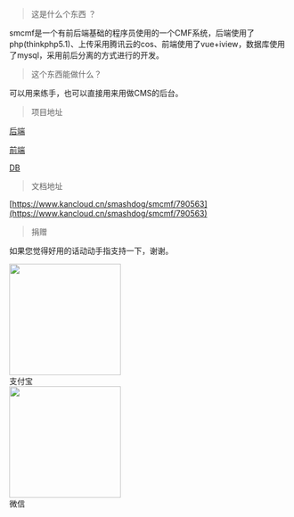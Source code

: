 > 这是什么个东西 ？

smcmf是一个有前后端基础的程序员使用的一个CMF系统，后端使用了php(thinkphp5.1)、上传采用腾讯云的cos、前端使用了vue+iview，数据库使用了mysql，采用前后分离的方式进行的开发。
> 这个东西能做什么？

可以用来练手，也可以直接用来用做CMS的后台。
> 项目地址

[后端](https://github.com/smashdog/smcmf_php)

[前端](https://github.com/smashdog/smcmf_html)

[DB](https://github.com/smashdog/smcmf_sql)

> 文档地址

[https://www.kancloud.cn/smashdog/smcmf/790563](https://www.kancloud.cn/smashdog/smcmf/790563)
> 捐赠

如果您觉得好用的话动动手指支持一下，谢谢。
<div style="margin: 0 auto;width:100%;"><img src="https://biila.com/alipay.jpg" width="200"><br>支付宝</div>
<div style="margin: 0 auto;width:100%;"><img src="https://biila.com/weixin.jpg" width="200"><br>微信</div>

